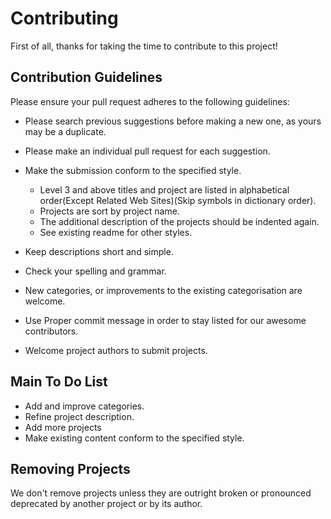 # Contributing
First of all, thanks for taking the time to contribute to this project!

## Contribution Guidelines
Please ensure your pull request adheres to the following guidelines:

- Please search previous suggestions before making a new one, as yours may be a duplicate.
- Please make an individual pull request for each suggestion.
- Make the submission conform to the specified style.
  - Level 3 and above titles and project are listed in alphabetical order(Except Related Web Sites)(Skip symbols in dictionary order).
  - Projects are sort by project name.
  - The additional description of the projects should be indented again.
  - See existing readme for other styles.

- Keep descriptions short and simple.
- Check your spelling and grammar.
- New categories, or improvements to the existing categorisation are welcome.
- Use Proper commit message in order to stay listed for our awesome contributors.
- Welcome project authors to submit projects.

## Main To Do List
- Add and improve categories.
- Refine project description.
- Add more projects
- Make existing content conform to the specified style.

## Removing Projects
We don't remove projects unless they are outright broken or pronounced deprecated by another project or by its author.
